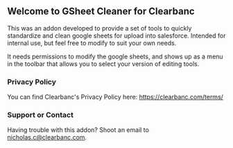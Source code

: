 ## Welcome to GSheet Cleaner for Clearbanc
This was an addon developed to provide a set of tools to quickly standardize and clean google sheets for upload into salesforce. Intended for internal use, but feel free to modify to suit your own needs. 

It needs permissions to modify the google sheets, and shows up as a menu in the toolbar that allows you to select your version of editing tools. 

### Privacy Policy

You can find Clearbanc's Privacy Policy here: https://clearbanc.com/terms/

### Support or Contact

Having trouble with this addon? Shoot an email to nicholas.c@clearbanc.com. 
